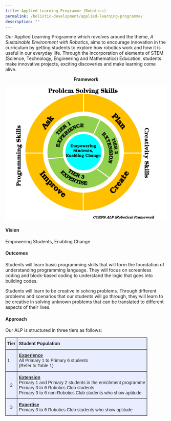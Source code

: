 ```yaml
---
title: Applied Learning Programme (Robotics)
permalink: /holistic-development/applied-learning-programme/
description: ""
---
```

Our Applied Learning Programme which revolves around the theme, _A Sustainable Environment with Robotics_, aims to encourage innovation in the curriculum by getting students to explore how robotics work and how it is useful in our everyday life. Through the incorporation of elements of STEM (Science, Technology, Engineering and Mathematics) Education, students make innovative projects, exciting discoveries and make learning come alive.


<center><strong>Framework</strong></center>

![](/images/ALP.png)

#### **Vision**

Empowering Students, Enabling Change 

#### **Outcomes**

Students will learn basic programming skills that will form the foundation of understanding programming language. They will focus on screenless coding and block-based coding to understand the logic that goes into building codes.

Students will learn to be creative in solving problems. Through different problems and scenarios that our students will go through, they will learn to be creative in solving unknown problems that can be translated to different aspects of their lives.

#### **Approach**

Our ALP is structured in three tiers as follows:

<style type="text/css">
.tg  {border-collapse:collapse;border-spacing:0;margin:0px auto;}
.tg td{border-color:black;border-style:solid;border-width:1px;font-family:Arial, sans-serif;font-size:14px;
  overflow:hidden;padding:10px 5px;word-break:normal;}
.tg th{border-color:black;border-style:solid;border-width:1px;font-family:Arial, sans-serif;font-size:14px;
  font-weight:normal;overflow:hidden;padding:10px 5px;word-break:normal;}
.tg .tg-xwen{background-color:#E8EDFF;color:#222;font-weight:bold;text-align:left;vertical-align:middle}
.tg .tg-22b2{background-color:#E8EDFF;color:#222;text-align:center;vertical-align:middle}
.tg .tg-lr6o{background-color:#E8EDFF;color:#222;text-align:left;vertical-align:middle}
</style>
<table class="tg">
<tbody>
  <tr>
    <td class="tg-xwen">Tier</td>
    <td class="tg-xwen">Student Population</td>
  </tr>
  <tr>
    <td class="tg-lr6o">1<br></td>
    <td class="tg-lr6o"><span style="font-weight:bold;text-decoration:underline">Experience</span><br>All Primary 1 to Primary 6 students<br>(Refer to Table 1)</td>
  </tr>
  <tr>
    <td class="tg-22b2">2<br></td>
    <td class="tg-lr6o"><span style="font-weight:bold;text-decoration:underline">Extension</span><br>Primary 1 and Primary 2 students in the enrichment programme<br>Primary 3 to 6 Robotics Club students<br>Primary 3 to 6 non-Robotics Club students who show aptitude</td>
  </tr>
  <tr>
    <td class="tg-22b2">3<br></td>
    <td class="tg-lr6o"><span style="font-weight:bold;text-decoration:underline">Expertise</span><br>Primary 3 to 6 Robotics Club students who show aptitude</td>
  </tr>
</tbody>
</table>